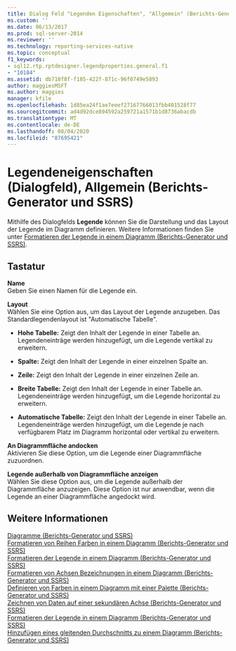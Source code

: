 ```yaml
---
title: Dialog Feld "Legenden Eigenschaften", "Allgemein" (Berichts-Generator und SSRS) | Microsoft-Dokumentation
ms.custom: ''
ms.date: 06/13/2017
ms.prod: sql-server-2014
ms.reviewer: ''
ms.technology: reporting-services-native
ms.topic: conceptual
f1_keywords:
- sql12.rtp.rptdesigner.legendproperties.general.f1
- "10184"
ms.assetid: db718f8f-f185-422f-871c-96f0749e5893
author: maggiesMSFT
ms.author: maggies
manager: kfile
ms.openlocfilehash: 1d85ea24f1ae7eeef27167766013fbb401528f77
ms.sourcegitcommit: ad4d92dce894592a259721a1571b1d8736abacdb
ms.translationtype: MT
ms.contentlocale: de-DE
ms.lasthandoff: 08/04/2020
ms.locfileid: "87695421"
---
```

# <a name="legend-properties-dialog-box-general-report-builder-and-ssrs"></a>Legendeneigenschaften (Dialogfeld), Allgemein (Berichts-Generator und SSRS)
  Mithilfe des Dialogfelds **Legende** können Sie die Darstellung und das Layout der Legende im Diagramm definieren. Weitere Informationen finden Sie unter [Formatieren der Legende in einem Diagramm &#40;Berichts-Generator und SSRS&#41;](report-design/chart-legend-formatting-report-builder.md).  
  
## <a name="options"></a>Tastatur  
 **Name**  
 Geben Sie einen Namen für die Legende ein.  
  
 **Layout**  
 Wählen Sie eine Option aus, um das Layout der Legende anzugeben. Das Standardlegendenlayout ist "Automatische Tabelle".  
  
-   **Hohe Tabelle:** Zeigt den Inhalt der Legende in einer Tabelle an. Legendeneinträge werden hinzugefügt, um die Legende vertikal zu erweitern.  
  
-   **Spalte:** Zeigt den Inhalt der Legende in einer einzelnen Spalte an.  
  
-   **Zeile:** Zeigt den Inhalt der Legende in einer einzelnen Zeile an.  
  
-   **Breite Tabelle:** Zeigt den Inhalt der Legende in einer Tabelle an. Legendeneinträge werden hinzugefügt, um die Legende horizontal zu erweitern.  
  
-   **Automatische Tabelle:** Zeigt den Inhalt der Legende in einer Tabelle an. Legendeneinträge werden hinzugefügt, um die Legende je nach verfügbarem Platz im Diagramm horizontal oder vertikal zu erweitern.  
  
 **An Diagrammfläche andocken**  
 Aktivieren Sie diese Option, um die Legende einer Diagrammfläche zuzuordnen.  
  
 **Legende außerhalb von Diagrammfläche anzeigen**  
 Wählen Sie diese Option aus, um die Legende außerhalb der Diagrammfläche anzuzeigen. Diese Option ist nur anwendbar, wenn die Legende an einer Diagrammfläche angedockt wird.  
  
## <a name="see-also"></a>Weitere Informationen  
 [Diagramme &#40;Berichts-Generator und SSRS&#41;](report-design/charts-report-builder-and-ssrs.md)   
 [Formatieren von Reihen Farben in einem Diagramm &#40;Berichts-Generator und SSRS&#41;](report-design/formatting-series-colors-on-a-chart-report-builder-and-ssrs.md)   
 [Formatieren der Legende in einem Diagramm &#40;Berichts-Generator und SSRS&#41;](report-design/chart-legend-formatting-report-builder.md)   
 [Formatieren von Achsen Bezeichnungen in einem Diagramm &#40;Berichts-Generator und SSRS&#41;](report-design/formatting-axis-labels-on-a-chart-report-builder-and-ssrs.md)   
 [Definieren von Farben in einem Diagramm mit einer Palette &#40;Berichts-Generator und SSRS&#41;](report-design/define-colors-on-a-chart-using-a-palette-report-builder-and-ssrs.md)   
 [Zeichnen von Daten auf einer sekundären Achse &#40;Berichts-Generator und SSRS&#41;](report-design/plot-data-on-a-secondary-axis-report-builder-and-ssrs.md)   
 [Formatieren der Legende in einem Diagramm &#40;Berichts-Generator und SSRS&#41;](report-design/chart-legend-formatting-report-builder.md)   
 [Hinzufügen eines gleitenden Durchschnitts zu einem Diagramm &#40;Berichts-Generator und SSRS&#41;](report-design/add-a-moving-average-to-a-chart-report-builder-and-ssrs.md)  
  
  
